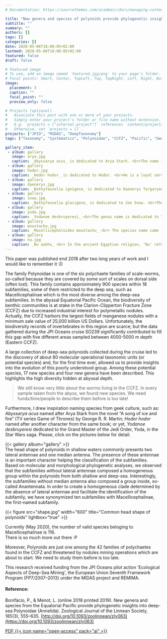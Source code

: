 ```yaml
---
# Documentation: https://sourcethemes.com/academic/docs/managing-content/

title: "New genera and species of polynoids provide phylogenetic insights into deep-sea scale-worms"
subtitle: ""
summary: ""
authors: []
tags: []
categories: []
date: 2020-05-06T18:00:05+02:00
lastmod: 2020-05-06T18:00:05+02:00
featured: false
draft: false

# Featured image
# To use, add an image named `featured.jpg/png` to your page's folder.
# Focal points: Smart, Center, TopLeft, Top, TopRight, Left, Right, BottomLeft, Bottom, BottomRight.
image:
  placement: 3
  caption: ""
  focal_point: ""
  preview_only: false

# Projects (optional).
#   Associate this post with one or more of your projects.
#   Simply enter your project's folder or file name without extension.
#   E.g. `projects = ["internal-project"]` references `content/project/deep-learning/index.md`.
#   Otherwise, set `projects = []`.
projects: ["JPIO", "MIDAS", "DeepTaxonomy"]
tags: ["Taxonomy", "Systematics", "Polynoidae", "CCFZ", "Pacific", "Geek", "Deep-sea", "JPI Oceans", "Midas", "Remima"]

gallery_item:
 - album: gallery
   image: arya.jpg
   caption: _Abyssarya acus_ is dedicated to Arya Stark. <br>The name is composed by part of the Latin word ‘ăbyssus’ meaning ‘bottomless’ and Arya. Arya has put her survival skills to use making her way east to the city of Braavos and come back to Winterfell, always with her sword named needle. 'acus' came from Latin word 'ăcŭs’ meaning ‘needle'.It refers to the needle-like chaetae they have. 
 - album: gallery
   image: hodor.jpg
   caption: _Hodor hodor_ is dedicated to Hodor. <br>He is a loyal servant of Winterfell, he is simple-minded and oversized but a hero. 
 - album: gallery
   image: daenerys.jpg
   caption: _Bathyfauvelia ignigena_ is dedicated to Daenerys Targaryen. <br>Species named from the ‘ignĭgĕna’, a poetical epithet of Bacchus meaning ‘fire-born’, which is composed by borrowing from the Latin word ‘ignis’ meaning ‘fire’ and the Greek word ‘gennó, γεννώ’ meaning ‘born’.
 - album: gallery
   image: snow.jpg
   caption: _Bathyfauvelia glacigena_ is dedicated to Jon Snow. <br>The species name glacigena means 'ice-born' which is composed by borrowing from the Latin word 'glăcĭēs' meaning 'ice' and the Greek word 'gennó, γεννώ' meaning 'born'. 
 - album: gallery
   image: yoda.jpg
   caption: _Yodanoe desbruyeresi_ <br>The genus name is dedicated to Yoda, the Grand Master of the Jedi Order. The name is composed by Yoda and suffix 'noe' from Polynoe. This species is dedicated to Dr Daniel Desbruyères for his many contributions to the taxonomy and ecology of polychaetes mainly from extreme environments. 
 - album: gallery
   image: moustachu.jpg
   caption: _Macellicephaloides moustachu_ <br> The species name came from the French word ‘moustachu’ meaning ‘with a moustache’. It refers to the palps directed ventrally, giving the impression that the worm has a moustache. 
 - album: gallery
   image: nu.jpg
   caption: _Nu aakhu_ <br> In the ancient Egyptian religion, ‘Nu’ refers to the deification of the primordial watery abyss whence all life came, also known as ‘the Father of the Gods’ and ‘the Eldest’; and ‘áakhu’ is one of the elements that compose the human soul. An ‘áakhu’ is the glorified spirit or a blessed soul which has passed the final judgement (the Weighing of the Heart). The term refers to the translucent character of the body of this worm.
---
```



This paper was published end 2018 after two long years of work and I would like to remember it :D


The family Polynoidae is one of the six polychaete families of scale-worms, so-called because they are covered by some sort of scales on dorsal side (often lost). This family contains approximately 900 species within 18 subfamilies, some of them restricted to the deep sea, such as Macellicephalinae which is the most diverse among the deep-sea subfamilies. In the abyssal Equatorial Pacific Ocean, the biodiversity of benthic communities is at stake in the Clarion-Clipperton Fracture Zone (CCFZ) due to increased industrial interest for polymetallic nodules. Actually, the CCFZ harbors the largest fields of manganese nodules with a minimum sale value of 25,000 billion US Dollars. Unfortunately, the biodiversity records of invertebrates in this region are scarce; but the data gathered during the JPI Oceans cruise SO239 significantly contributed to fill this gap with five different areas sampled between 4000-5000 m depth (Eastern CCFZ). 


A large collection of deep-sea polynoids collected during the cruise led to the discovery of about 80 molecular operational taxonomic units (or potential species) and, for the first time ever, allowed us to provide insights into the evolution of this poorly understood group. Among these potential species, 17 new species and four new genera have been described. This highlights the high diversity hidden at abyssal depth. 

> We still know very little about the worms living in the CCFZ. In every sample taken from the abyss, we found new species. We need funds/time/people to describe them before is too late! 


Furthermore, I drew inspiration naming species from geek culture, such as: _Abyssarya acus_ named after Arya Stark from the novel “A song of ice and fire” (TV series Game of Thrones) by George R. R. Martin; _Hodor hodor_ named after another character from the same book; or yet, _Yodanoe desbruyeresi_ dedicated to the Grand Master of the Jedi Order, Yoda, in the Star Wars saga. Please, click on the pictures below for detail.

{{< gallery album="gallery" >}}
<br>
The head shape of polynoids in shallow waters commonly presents two lateral antennae and one median antenna. The presence of these antennae is an important character helping the classification of the subfamilies. Based on molecular and morphological phylogenetic analyses, we observed that the subfamilies without lateral antennae composed a homogeneous group within the polynoids from both shallow and deep-sea. Interestingly, the subfamilies without median antenna also composed a group inside, so-called Anantennata. In order to create a homogeneous clade determined by the absence of lateral antennae and facilitate the identification of the subfamily, we have synonymized ten subfamilies with Macellicephalinae, the first-named subfamily.

{{< figure src="shape.jpg" width="600" title="Common head shape of polynoids" lightbox="true" >}}

Currently (May 2020), the number of valid species beloging to Macellicephalinae is 116.  
There is so much more out there :P

Moreover, Polynoids are just one among the 42 families of polychaetes found in the CCFZ and threatened by nodules mining operations which are about to start. We need to study them before is too late.  

This research received funding from the JPI Oceans pilot action 'Ecological Aspects of Deep-Sea Mining', the European Union Seventh Framework Program (FP7/2007–2013) under the MIDAS project and REMIMA.

#### Reference:  
Bonifácio, P., & Menot, L. (online 2018 printed 2019). New genera and species from the Equatorial Pacific provide phylogenetic insights into deep-sea Polynoidae (Annelida). Zoological Journal of the Linnean Society, 185(3), 555–635. [http://doi.org/10.1093/zoolinnean/zly063](https://doi.org/10.1093/zoolinnean/zly063)

[PDF {{< icon name="open-access" pack="ai" >}}](https://academic.oup.com/zoolinnean/article-pdf/185/3/555/27987491/zly063.pdf)




